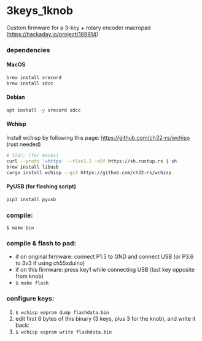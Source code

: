 # 3keys_1knob
Custom firmware for a 3-key + rotary encoder macropad (https://hackaday.io/project/189914)

### dependencies

#### MacOS
```bash
brew install srecord
brew install sdcc
```
#### Debian
```bash
apt install -y srecord sdcc
```

#### Wchisp
Install wchisp by following this page: https://github.com/ch32-rs/wchisp (rust needed)
```bash
# tldr; (for macos)
curl --proto '=https' --tlsv1.2 -sSf https://sh.rustup.rs | sh
brew install libusb
cargo install wchisp --git https://github.com/ch32-rs/wchisp
```


#### PyUSB (for flashing script)
```bash
pip3 install pyusb
```

### compile:
`$ make bin`

### compile & flash to pad:
- if on original firmware: connect P1.5 to GND and connect USB (or P3.6 to 3v3 if using ch55xduino)
- if on this firmware: press key1 while connecting USB (last key opposite from knob)
- `$ make flash`

### configure keys:
1. `$ wchisp eeprom dump flashdata.bin`
2. edit first 6 bytes of this binary (3 keys, plus 3 for the knob), and write it back:
3. `$ wchisp eeprom write flashdata.bin`

